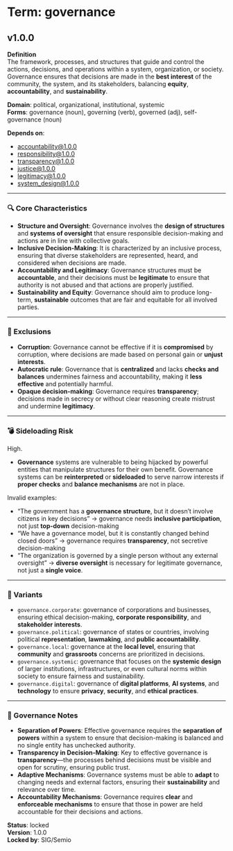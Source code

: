 # Term: governance

## v1.0.0

**Definition**  
The framework, processes, and structures that guide and control the actions, decisions, and operations within a system, organization, or society. Governance ensures that decisions are made in the **best interest** of the community, the system, and its stakeholders, balancing **equity**, **accountability**, and **sustainability**.

**Domain**: political, organizational, institutional, systemic  
**Forms**: governance (noun), governing (verb), governed (adj), self-governance (noun)

**Depends on**:  
- accountability@1.0.0  
- responsibility@1.0.0  
- transparency@1.0.0  
- justice@1.0.0  
- legitimacy@1.0.0  
- system_design@1.0.0

---

### 🔍 Core Characteristics

- **Structure and Oversight**: Governance involves the **design of structures** and **systems of oversight** that ensure responsible decision-making and actions are in line with collective goals.
- **Inclusive Decision-Making**: It is characterized by an inclusive process, ensuring that diverse stakeholders are represented, heard, and considered when decisions are made.
- **Accountability and Legitimacy**: Governance structures must be **accountable**, and their decisions must be **legitimate** to ensure that authority is not abused and that actions are properly justified.
- **Sustainability and Equity**: Governance should aim to produce long-term, **sustainable** outcomes that are fair and equitable for all involved parties.

---

### 🚧 Exclusions

- **Corruption**: Governance cannot be effective if it is **compromised** by corruption, where decisions are made based on personal gain or **unjust interests**.  
- **Autocratic rule**: Governance that is **centralized** and lacks **checks and balances** undermines fairness and accountability, making it **less effective** and potentially harmful.
- **Opaque decision-making**: Governance requires **transparency**; decisions made in secrecy or without clear reasoning create mistrust and undermine **legitimacy**.

---

### 💣 Sideloading Risk

High.  
- **Governance** systems are vulnerable to being hijacked by powerful entities that manipulate structures for their own benefit. Governance systems can be **reinterpreted** or **sideloaded** to serve narrow interests if **proper checks** and **balance mechanisms** are not in place.

Invalid examples:
- “The government has a **governance structure**, but it doesn’t involve citizens in key decisions” → governance needs **inclusive participation**, not just **top-down** decision-making  
- “We have a governance model, but it is constantly changed behind closed doors” → governance requires **transparency**, not secretive decision-making  
- “The organization is governed by a single person without any external oversight” → **diverse oversight** is necessary for legitimate governance, not just a **single voice**.

---

### 🔁 Variants

- `governance.corporate`: governance of corporations and businesses, ensuring ethical decision-making, **corporate responsibility**, and **stakeholder interests**.  
- `governance.political`: governance of states or countries, involving political **representation**, **lawmaking**, and **public accountability**.  
- `governance.local`: governance at the **local level**, ensuring that **community** and **grassroots** concerns are prioritized in decisions.  
- `governance.systemic`: governance that focuses on the **systemic design** of larger institutions, infrastructures, or even cultural norms within society to ensure fairness and sustainability.  
- `governance.digital`: governance of **digital platforms**, **AI systems**, and **technology** to ensure **privacy**, **security**, and **ethical practices**.

---

### 🔐 Governance Notes

- **Separation of Powers**: Effective governance requires the **separation of powers** within a system to ensure that decision-making is balanced and no single entity has unchecked authority.
- **Transparency in Decision-Making**: Key to effective governance is **transparency**—the processes behind decisions must be visible and open for scrutiny, ensuring public trust.
- **Adaptive Mechanisms**: Governance systems must be able to **adapt** to changing needs and external factors, ensuring their **sustainability** and relevance over time.
- **Accountability Mechanisms**: Governance requires **clear** and **enforceable mechanisms** to ensure that those in power are held accountable for their decisions and actions.

**Status**: locked  
**Version**: 1.0.0  
**Locked by**: SIG/Semio
